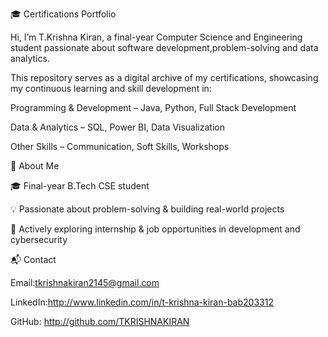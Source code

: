 🎓 Certifications Portfolio

Hi, I’m T.Krishna Kiran, a final-year Computer Science and Engineering student passionate about software development,problem-solving and data analytics.

This repository serves as a digital archive of my certifications, showcasing my continuous learning and skill development in:

Programming & Development – Java, Python, Full Stack Development

Data & Analytics – SQL, Power BI, Data Visualization

Other Skills – Communication, Soft Skills, Workshops

📌 About Me

🎓 Final-year B.Tech CSE student

💡 Passionate about problem-solving & building real-world projects

🚀 Actively exploring internship & job opportunities in development and cybersecurity

📬 Contact

Email:tkrishnakiran2145@gmail.com

LinkedIn:http://www.linkedin.com/in/t-krishna-kiran-bab203312

GitHub: http://github.com/TKRISHNAKIRAN
